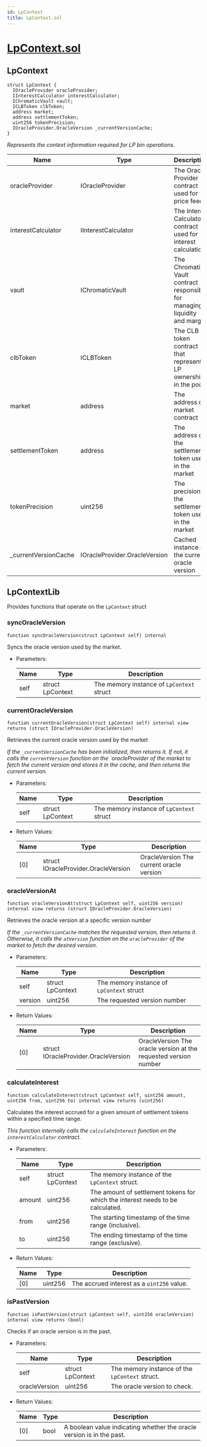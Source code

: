 ```yaml
---
id: LpContext
title: LpContext.sol
---
```

# [LpContext.sol](https://github.com/chromatic-protocol/contracts/tree/main/contracts/core/libraries/LpContext.sol)

## LpContext

```solidity
struct LpContext {
  IOracleProvider oracleProvider;
  IInterestCalculator interestCalculator;
  IChromaticVault vault;
  ICLBToken clbToken;
  address market;
  address settlementToken;
  uint256 tokenPrecision;
  IOracleProvider.OracleVersion _currentVersionCache;
}
```

_Represents the context information required for LP bin operations._

| Name | Type | Description |
| ---- | ---- | ----------- |
| oracleProvider | IOracleProvider | The Oracle Provider contract used for price feed |
| interestCalculator | IInterestCalculator | The Interest Calculator contract used for interest calculations |
| vault | IChromaticVault | The Chromatic Vault contract responsible for managing liquidity and margin |
| clbToken | ICLBToken | The CLB token contract that represents LP ownership in the pool |
| market | address | The address of market contract |
| settlementToken | address | The address of the settlement token used in the market |
| tokenPrecision | uint256 | The precision of the settlement token used in the market |
| _currentVersionCache | IOracleProvider.OracleVersion | Cached instance of the current oracle version |

## LpContextLib

Provides functions that operate on the `LpContext` struct

### syncOracleVersion

```solidity
function syncOracleVersion(struct LpContext self) internal
```

Syncs the oracle version used by the market.

- Parameters:

  | Name | Type | Description |
  | ---- | ---- | ----------- |
  | self | struct LpContext | The memory instance of `LpContext` struct |

### currentOracleVersion

```solidity
function currentOracleVersion(struct LpContext self) internal view returns (struct IOracleProvider.OracleVersion)
```

Retrieves the current oracle version used by the market

_If the `_currentVersionCache` has been initialized, then returns it.
     If not, it calls the `currentVersion` function on the `oracleProvider of the market
     to fetch the current version and stores it in the cache,
     and then returns the current version._

- Parameters:

  | Name | Type | Description |
  | ---- | ---- | ----------- |
  | self | struct LpContext | The memory instance of `LpContext` struct |

- Return Values:

  | Name | Type | Description |
  | ---- | ---- | ----------- |
  | [0] | struct IOracleProvider.OracleVersion | OracleVersion The current oracle version |

### oracleVersionAt

```solidity
function oracleVersionAt(struct LpContext self, uint256 version) internal view returns (struct IOracleProvider.OracleVersion)
```

Retrieves the oracle version at a specific version number

_If the `_currentVersionCache` matches the requested version, then returns it.
     Otherwise, it calls the `atVersion` function on the `oracleProvider` of the market
     to fetch the desired version._

- Parameters:

  | Name | Type | Description |
  | ---- | ---- | ----------- |
  | self | struct LpContext | The memory instance of `LpContext` struct |
  | version | uint256 | The requested version number |

- Return Values:

  | Name | Type | Description |
  | ---- | ---- | ----------- |
  | [0] | struct IOracleProvider.OracleVersion | OracleVersion The oracle version at the requested version number |

### calculateInterest

```solidity
function calculateInterest(struct LpContext self, uint256 amount, uint256 from, uint256 to) internal view returns (uint256)
```

Calculates the interest accrued for a given amount of settlement tokens
               within a specified time range.

_This function internally calls the `calculateInterest` function on the `interestCalculator` contract._

- Parameters:

  | Name | Type | Description |
  | ---- | ---- | ----------- |
  | self | struct LpContext | The memory instance of the `LpContext` struct. |
  | amount | uint256 | The amount of settlement tokens for which the interest needs to be calculated. |
  | from | uint256 | The starting timestamp of the time range (inclusive). |
  | to | uint256 | The ending timestamp of the time range (exclusive). |

- Return Values:

  | Name | Type | Description |
  | ---- | ---- | ----------- |
  | [0] | uint256 | The accrued interest as a `uint256` value. |

### isPastVersion

```solidity
function isPastVersion(struct LpContext self, uint256 oracleVersion) internal view returns (bool)
```

Checks if an oracle version is in the past.

- Parameters:

  | Name | Type | Description |
  | ---- | ---- | ----------- |
  | self | struct LpContext | The memory instance of the `LpContext` struct. |
  | oracleVersion | uint256 | The oracle version to check. |

- Return Values:

  | Name | Type | Description |
  | ---- | ---- | ----------- |
  | [0] | bool | A boolean value indicating whether the oracle version is in the past. |

